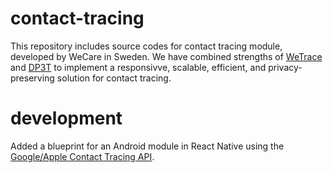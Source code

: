 # contact-tracing
This repository includes source codes for contact tracing module, developed by WeCare in Sweden. We have combined strengths of [WeTrace](https://wetrace.ch/) and [DP3T](https://www.pepp-pt.org/) to implement a responsivve, scalable, efficient, and privacy-preserving solution for contact tracing.

# development
Added a blueprint for an Android module in React Native using the [Google/Apple Contact Tracing API](https://www.blog.google/documents/55/Android_Contact_Tracing_API.pdf). 
